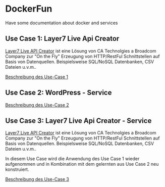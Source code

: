 # DockerFun
Have some documentation about docker and services

## Use Case 1: Layer7 Live Api Creator
[Layer7 Live API Creator](https://www.ca.com/de/products/ca-live-api-creator.html) ist eine Lösung von CA Technolgies a Broadcom Company zur "On the Fly" Erzeugung von HTTP/RestFul Schnittstellen auf Basis von Datenquellen. Beispielsweise SQL/NoSQL Datenbanken, CSV Dateien u.v.m..

[Beschreibung des Use-Case 1](Layer7APICreator)

## Use Case 2: WordPress - Service

[Beschreibung des Use-Case 2](WordPress)

## Use Case 3: Layer7 Live Api Creator - Service
[Layer7 Live API Creator](https://www.ca.com/de/products/ca-live-api-creator.html) ist eine Lösung von CA Technolgies a Broadcom Company zur "On the Fly" Erzeugung von HTTP/RestFul Schnittstellen auf Basis von Datenquellen. Beispielsweise SQL/NoSQL Datenbanken, CSV Dateien u.v.m..

In diesem Use Case wird die Anwendung des Use Case 1 wieder aufgenommen und in Kombination mit dem gelernten aus Use Case 2 neu konstruiert.

[Beschreibung des Use-Case 3](Layer7APICreator-Compose)

